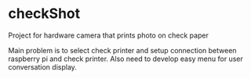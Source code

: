 # checkShot

Project for hardware camera that prints photo on check paper

Main problem is to select check printer and setup connection between raspberry pi and check printer. Also need to develop easy menu for user conversation display.
